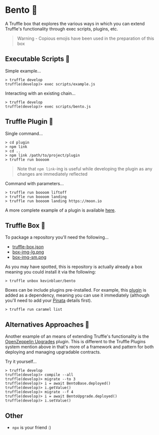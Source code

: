 # Bento 🍱

A Truffle box that explores the various ways in which you can extend Truffle's functionality through exec scripts, plugins, etc.

> Warning - Copious emojis have been used in the preparation of this box 

## Executable Scripts 🍣

Simple example...

```
> truffle develop
truffle(develop)> exec scripts/example.js
```

Interacting with an existing chain...

```
> truffle develop
truffle(develop)> exec scripts/bento.js
```

## Truffle Plugin 🍤

Single command...

```
> cd plugin
> npm link
> cd ..
> npm link /path/to/project/plugin
> truffle run boooom
```

> Note that `npm link`-ing is useful while developing the plugin as any changes are immediately reflected

Command with parameters...

```
> truffle run boooom liftoff
> truffle run boooom landing
> truffle run boooom landing https://moon.io
```

A more complete example of a plugin is available [here](https://github.com/kevinbluer/truffle-plugin-caramel).

## Truffle Box 🥒

To package a repository you'll need the following...

- [truffle-box.json](truffle-box.json)
- [box-img-lg.png](box-img-lg.png)
- [box-img-sm.png](box-img-sm.png)

As you may have spotted, this is repository is actually already a box meaning you could install it via the following:

```
> truffle unbox kevinbluer/bento
```

Boxes can be include plugins pre-installed. For example, this [plugin](https://github.com/kevinbluer/truffle-plugin-caramel) is added as a dependency, meaning you can use it immediately (although you'll need to add your [Pinata](https://pinata.cloud/) details first).

```
> truffle run caramel list
```

## Alternatives Approaches 🦞

Another example of an means of extending Truffle's functionality is the [OpenZeppelin Upgrades](https://docs.openzeppelin.com/upgrades-plugins/1.x/) plugin. This is different to the Truffle Plugins system mention above in that's more of a framework and pattern for both deploying and managing upgradable contracts.

Try it yourself...

```
> truffle develop
truffle(develop)> compile --all
truffle(develop)> migrate --to 3
truffle(develop)> i = await BentoBase.deployed()
truffle(develop)> i.getValue()
truffle(develop)> migrate --f 4
truffle(develop)> i = await BentoUpgrade.deployed()
truffle(develop)> i.setValue()
```

## Other

- `npx` is your friend :)